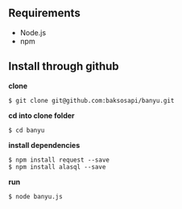 ## Requirements ##

 - Node.js
 - npm

## Install through github ##
**clone**

    $ git clone git@github.com:baksosapi/banyu.git

**cd into clone folder**

    $ cd banyu
**install dependencies**

    $ npm install request --save
    $ npm install alasql --save

**run**

    $ node banyu.js
